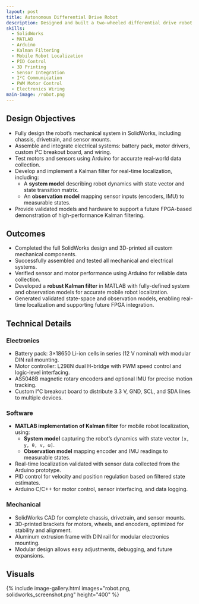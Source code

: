 ```yaml
---
layout: post
title: Autonomous Differential Drive Robot
description: Designed and built a two-wheeled differential drive robot integrating mechanical, electrical, and control systems to validate a Kalman filter algorithm.
skills:
  - SolidWorks
  - MATLAB
  - Arduino
  - Kalman Filtering
  - Mobile Robot Localization
  - PID Control
  - 3D Printing
  - Sensor Integration
  - I²C Communication
  - PWM Motor Control
  - Electronics Wiring
main-image: /robot.png
---
```


## Design Objectives
- Fully design the robot’s mechanical system in SolidWorks, including chassis, drivetrain, and sensor mounts.  
- Assemble and integrate electrical systems: battery pack, motor drivers, custom I²C breakout board, and wiring.  
- Test motors and sensors using Arduino for accurate real-world data collection.  
- Develop and implement a Kalman filter for real-time localization, including:  
  - A **system model** describing robot dynamics with state vector and state transition matrix.  
  - An **observation model** mapping sensor inputs (encoders, IMU) to measurable states.  
- Provide validated models and hardware to support a future FPGA-based demonstration of high-performance Kalman filtering.

## Outcomes
- Completed the full SolidWorks design and 3D-printed all custom mechanical components.  
- Successfully assembled and tested all mechanical and electrical systems.  
- Verified sensor and motor performance using Arduino for reliable data collection.  
- Developed a **robust Kalman filter** in MATLAB with fully-defined system and observation models for accurate mobile robot localization.  
- Generated validated state-space and observation models, enabling real-time localization and supporting future FPGA integration.  

## Technical Details
### Electronics
- Battery pack: 3×18650 Li-ion cells in series (12 V nominal) with modular DIN rail mounting.  
- Motor controller: L298N dual H-bridge with PWM speed control and logic-level interfacing.  
- AS5048B magnetic rotary encoders and optional IMU for precise motion tracking.  
- Custom I²C breakout board to distribute 3.3 V, GND, SCL, and SDA lines to multiple devices.

### Software
- **MATLAB implementation of Kalman filter** for mobile robot localization, using:  
  - **System model** capturing the robot’s dynamics with state vector `[x, y, θ, v, ω]`.  
  - **Observation model** mapping encoder and IMU readings to measurable states.  
- Real-time localization validated with sensor data collected from the Arduino prototype.  
- PID control for velocity and position regulation based on filtered state estimates.  
- Arduino C/C++ for motor control, sensor interfacing, and data logging.

### Mechanical
- SolidWorks CAD for complete chassis, drivetrain, and sensor mounts.  
- 3D-printed brackets for motors, wheels, and encoders, optimized for stability and alignment.  
- Aluminum extrusion frame with DIN rail for modular electronics mounting.  
- Modular design allows easy adjustments, debugging, and future expansions.

## Visuals
{% include image-gallery.html images="robot.png, solidworks_screenshot.png" height="400" %}
